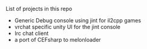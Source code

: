 
List of projects in this repo

* Generic Debug console using jint for il2cpp games
* vrchat specific unity UI for the jint console
* Irc chat client
* a port of CEFsharp to melonloader
